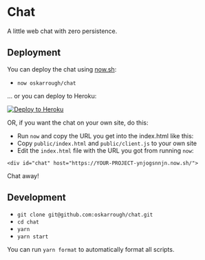 # Chat

A little web chat with zero persistence.

## Deployment

You can deploy the chat using [now.sh](https://zeit.co/now):

- `now oskarrough/chat`

... or you can deploy to Heroku:

[![Deploy to Heroku](https://www.herokucdn.com/deploy/button.svg)](https://heroku.com/deploy?template=https://github.com/oskarrough/chat)

OR, if you want the chat on your own site, do this:

- Run `now` and copy the URL you get into the index.html like this:
- Copy `public/index.html` and `public/client.js` to your own site
- Edit the `index.html` file with the URL you got from running `now`:

```markup
<div id="chat" host="https://YOUR-PROJECT-ynjogsnnjn.now.sh/">
```

Chat away!

## Development

- `git clone git@github.com:oskarrough/chat.git`
- `cd chat`
- `yarn`
- `yarn start`

You can run `yarn format` to automatically format all scripts.

